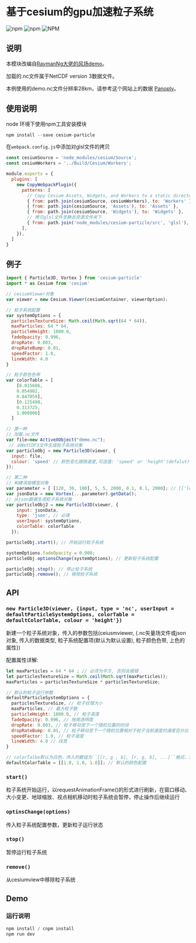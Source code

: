 # 基于cesium的gpu加速粒子系统

![npm](https://img.shields.io/npm/v/cesium-particle) ![npm](https://img.shields.io/npm/dt/cesium-particle) ![NPM](https://img.shields.io/npm/l/cesium-particle)

## 说明

本模块改编自[RaymanNg大佬的风场demo](https://github.com/RaymanNg/3D-Wind-Field)。

加载的.nc文件属于NetCDF version 3数据文件。

本例使用的demo.nc文件分辨率28km，请参考这个网站上的数据 [Panoply](https://www.giss.nasa.gov/tools/panoply/)。

## 使用说明

node 环境下使用npm工具安装模块

```js
npm install --save cesium-particle
```

在``webpack.config.js``中添加对glsl文件的拷贝

```js
const cesiumSource = 'node_modules/cesium/Source';
const cesiumWorkers = '../Build/Cesium/Workers';

module.exports = {
  plugins: [
    new CopyWebpackPlugin({
      patterns: [
        // Copy Cesium Assets, Widgets, and Workers to a static directory
        { from: path.join(cesiumSource, cesiumWorkers), to: 'Workers' },
        { from: path.join(cesiumSource, 'Assets'), to: 'Assets' },
        { from: path.join(cesiumSource, 'Widgets'), to: 'Widgets' },
        // 拷贝glsl文件至静态资源文件夹下
        { from: path.join('node_modules/cesium-particle/src', 'glsl'), to: 'glsl' }
      ],
    }),
  ]
}
```

## 例子

```js
import { Particle3D, Vortex } from 'cesium-particle'
import * as Cesium from 'cesium'

// cesiumViewer对象
var viewer = new Cesium.Viewer(cesiumContainer, viewerOption);

// 粒子系统配置
var systemOptions = {
  particlesTextureSize: Math.ceil(Math.sqrt(64 * 64)),
  maxParticles: 64 * 64,
  particleHeight: 1000.0,
  fadeOpacity: 0.996,
  dropRate: 0.003,
  dropRateBump: 0.01,
  speedFactor: 1.0,
  lineWidth: 4.0
}

// 粒子颜色色带
var colorTable = [
    [0.015686,
    0.054902,
    0.847059],
    [0.125490,
    0.313725,
    1.000000]
  ]

// 第一种
// 加载.nc文件
var file=new ActiveXObject("demo.nc"); 
 // 从NetCDF3文件生成粒子系统对象
var particleObj = new Particle3D(viewer, {
  input: file,
  colour: 'speed' // 颜色变化跟随速度,可选值: 'speed' or 'height'(defalut)
});

// 第二种
// 构建涡旋模型对象
var parameter = [ [120, 30, 100], 5, 5, 2000, 0.1, 0.1, 2000]; // [['lon', 'lat', 'lev'], 'radiusX', 'radiusY', 'height', 'dx', 'dy', 'dz']
var jsonData = new Vortex(...parameter).getData();
// 从json数据生成粒子系统对象
var particleObj2 = new Particle3D(viewer, {
    input: jsonData,
    type: 'json', // 必填
    userInput: systemOptions,
    colorTable: colorTable
  });

particleObj.start(); // 开始运行粒子系统

systemOptions.fadeOpacity = 0.900;
particleObj.optionsChange(systemOptions); // 更新粒子系统配置

particleObj.stop(); // 停止粒子系统
particleObj.remove(); // 移除粒子系统
```

## API

### ``new Particle3D(viewer, {input, type = 'nc', userInput = defaultParticleSystemOptions, colorTable = defaultColorTable, colour = 'height'})``

新建一个粒子系统对象，传入的参数包括(ceiusmviewer, {.nc矢量场文件或json对象, 传入的数据类型, 粒子系统配置项(默认为默认设置), 粒子颜色色带, 上色的属性})

配置属性详解:

```js
let maxParticles = 64 * 64 ; // 必须为平方, 否则会报错
let particlesTextureSize = Math.ceil(Math.sqrt(maxParticles));
maxParticles = particlesTextureSize * particlesTextureSize;

// 默认的粒子运行参数
defaultParticleSystemOptions = { 
  particlesTextureSize, // 粒子纹理大小
  maxParticles, // 最大粒子数
  particleHeight: 1000.0, // 粒子高度
  fadeOpacity: 0.996, // 拖尾透明度
  dropRate: 0.003, // 粒子移动至下一个随机位置的时间
  dropRateBump: 0.01, // 粒子移动至下一个随机位置相对于粒子当前速度的速度百分比
  speedFactor: 1.0, // 粒子速度
  lineWidth: 4.0 // 线宽
}

// colorTalbe默认为白色，传入的数组为``[[r, g , b], [r, g, b], ...]``格式，对应粒子高度从高到低（下一个版本提供速度/高度切换参数）
defaultColorTable = [[1.0, 1.0, 1.0]]; // 默认的颜色配置
```

### ``start()``

粒子系统开始运行，以requestAnimationFrame()的形式进行刷新，在窗口移动、大小变更、地球缩放、视点相机移动时粒子系统会暂停，停止操作后继续运行

### ``optinsChange(options)``

传入粒子系统配置参数，更新粒子运行状态

### ``stop()``

暂停运行粒子系统

### ``remove()``

从cesiumview中移除粒子系统

## Demo

### 运行说明

```js
npm install / cnpm install
npm run dev
```
